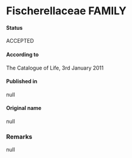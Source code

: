 # Fischerellaceae FAMILY

#### Status
ACCEPTED

#### According to
The Catalogue of Life, 3rd January 2011

#### Published in
null

#### Original name
null

### Remarks
null